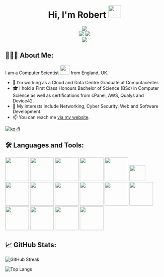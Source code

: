 <h1 align="center">Hi, I'm Robert <img src="https://media.giphy.com/media/hvRJCLFzcasrR4ia7z/giphy.gif" width="40px"></h1>

<div align="center">
	<img src="https://media.giphy.com/media/13HgwGsXF0aiGY/giphy.gif">
</div>

<div align="center">
	<a href="https://linkedin.com/in/robstewartdixon"><img src="https://img.shields.io/badge/LinkedIn-blue?style=for-the-badge&logo=linkedin&logoColor=white"></a>
	<a href="https://instagram.com/in/robstewartdixon"><img src="https://img.shields.io/badge/Instagram-red?style=for-the-badge&logo=instagram&logoColor=white"></a>
</div>

<div align="center">
	<img src="https://komarev.com/ghpvc/?username=robsd">
</div>

<h2>👨🏻‍💻 About Me:</h2>

I am a Computer Scientist <img src="https://media.giphy.com/media/WUlplcMpOCEmTGBtBW/giphy.gif" width="30"> from England, UK.

- 💼 I’m working as a Cloud and Data Centre Graduate at Computacenter.
- 🎓 I hold a First Class Honours Bachelor of Science (BSc) in Computer Science as well as certifications from cPanel, AWS, Qualys and Device42.
- 🔭 My interests include Networking, Cyber Security, Web and Software Development.
- 📫 You can reach me <a href="https://robertd.co.uk/contact.html">via my website</a>.

[![ko-fi](https://ko-fi.com/img/githubbutton_sm.svg)](https://ko-fi.com/F1F34TIDQ)

<h2>🛠 Languages and Tools:</h2>

<div>
	<img src="https://cdn.jsdelivr.net/gh/devicons/devicon/icons/html5/html5-original-wordmark.svg" width="75">
	<img src="https://cdn.jsdelivr.net/gh/devicons/devicon/icons/css3/css3-original-wordmark.svg" width="75">
	<img src="https://cdn.jsdelivr.net/gh/devicons/devicon/icons/javascript/javascript-original.svg" width="75">
	<img src="https://cdn.jsdelivr.net/gh/devicons/devicon/icons/bootstrap/bootstrap-plain-wordmark.svg" width="75">
	<img src="https://cdn.jsdelivr.net/gh/devicons/devicon/icons/jquery/jquery-original-wordmark.svg" width="75">
	<img src="https://cdn.jsdelivr.net/gh/devicons/devicon/icons/php/php-original.svg" width="50">
	<img src="https://cdn.jsdelivr.net/gh/devicons/devicon/icons/mysql/mysql-original-wordmark.svg" width="75">
	<img src="https://cdn.jsdelivr.net/gh/devicons/devicon/icons/wordpress/wordpress-original.svg" width="75">
	<img src="https://cdn.jsdelivr.net/gh/devicons/devicon/icons/woocommerce/woocommerce-original-wordmark.svg" width="75">
	<img src="https://cdn.jsdelivr.net/gh/devicons/devicon/icons/amazonwebservices/amazonwebservices-original-wordmark.svg" width="75">
	<img src="https://cdn.jsdelivr.net/gh/devicons/devicon/icons/vscode/vscode-original-wordmark.svg" width="75">
	<img src="https://cdn.jsdelivr.net/gh/devicons/devicon/icons/windows8/windows8-original.svg" width="75">
	<img src="https://cdn.jsdelivr.net/gh/devicons/devicon/icons/apple/apple-original.svg" width="75">
	<img src="https://cdn.jsdelivr.net/gh/devicons/devicon/icons/android/android-original.svg" width="75">
	<img src="https://cdn.jsdelivr.net/gh/devicons/devicon/icons/linux/linux-original.svg" width="75">
	<img src="https://cdn.jsdelivr.net/gh/devicons/devicon/icons/raspberrypi/raspberrypi-original-wordmark.svg" width="75">
</div>

<h2>📈 GitHub Stats:</h2>

![GitHub Streak](https://github-readme-streak-stats.herokuapp.com?user=robsd&theme=dark)

![Top Langs](https://github-readme-stats.vercel.app/api/top-langs?username=robsd&theme=dark&layout=compact)
